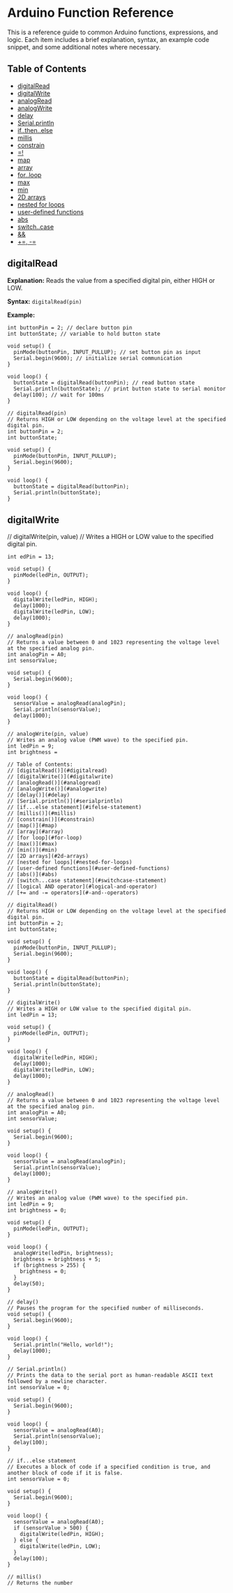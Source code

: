 # Arduino Function Reference

This is a reference guide to common Arduino functions, expressions, and logic. Each item includes a brief explanation, syntax, an example code snippet, and some additional notes where necessary.

## Table of Contents

- [digitalRead](#digitalread)
- [digitalWrite](#digitalwrite)
- [analogRead](#analogread)
- [analogWrite](#analogwrite)
- [delay](#delay)
- [Serial.println](#serialprintln)
- [if..then..else](#ifthenelse)
- [millis](#millis)
- [constrain](#constrain)
- [=!](#not-equal)
- [map](#map)
- [array](#array)
- [for..loop](#forloop)
- [max](#max)
- [min](#min)
- [2D arrays](#2d-arrays)
- [nested for loops](#nested-for-loops)
- [user-defined functions](#user-defined-functions)
- [abs](#abs)
- [switch..case](#switchcase)
- [&&](#and)
- [+=, -=](#increment-and-decrement)

## digitalRead

**Explanation:** Reads the value from a specified digital pin, either HIGH or LOW.

**Syntax:** `digitalRead(pin)`

**Example:**

```arduino
int buttonPin = 2; // declare button pin
int buttonState; // variable to hold button state

void setup() {
  pinMode(buttonPin, INPUT_PULLUP); // set button pin as input
  Serial.begin(9600); // initialize serial communication
}

void loop() {
  buttonState = digitalRead(buttonPin); // read button state
  Serial.println(buttonState); // print button state to serial monitor
  delay(100); // wait for 100ms
}

// digitalRead(pin)
// Returns HIGH or LOW depending on the voltage level at the specified digital pin.
int buttonPin = 2;
int buttonState;

void setup() {
  pinMode(buttonPin, INPUT_PULLUP);
  Serial.begin(9600);
}

void loop() {
  buttonState = digitalRead(buttonPin);
  Serial.println(buttonState);
}
```

## digitalWrite

// digitalWrite(pin, value)
// Writes a HIGH or LOW value to the specified digital pin.
```arduino
int edPin = 13;

void setup() {
  pinMode(ledPin, OUTPUT);
}

void loop() {
  digitalWrite(ledPin, HIGH);
  delay(1000);
  digitalWrite(ledPin, LOW);
  delay(1000);
}

// analogRead(pin)
// Returns a value between 0 and 1023 representing the voltage level at the specified analog pin.
int analogPin = A0;
int sensorValue;

void setup() {
  Serial.begin(9600);
}

void loop() {
  sensorValue = analogRead(analogPin);
  Serial.println(sensorValue);
  delay(1000);
}

// analogWrite(pin, value)
// Writes an analog value (PWM wave) to the specified pin.
int ledPin = 9;
int brightness =

// Table of Contents:
// [digitalRead()](#digitalread)
// [digitalWrite()](#digitalwrite)
// [analogRead()](#analogread)
// [analogWrite()](#analogwrite)
// [delay()](#delay)
// [Serial.println()](#serialprintln)
// [if...else statement](#ifelse-statement)
// [millis()](#millis)
// [constrain()](#constrain)
// [map()](#map)
// [array](#array)
// [for loop](#for-loop)
// [max()](#max)
// [min()](#min)
// [2D arrays](#2d-arrays)
// [nested for loops](#nested-for-loops)
// [user-defined functions](#user-defined-functions)
// [abs()](#abs)
// [switch...case statement](#switchcase-statement)
// [logical AND operator](#logical-and-operator)
// [+= and -= operators](#-and--operators)

// digitalRead()
// Returns HIGH or LOW depending on the voltage level at the specified digital pin.
int buttonPin = 2;
int buttonState;

void setup() {
  pinMode(buttonPin, INPUT_PULLUP);
  Serial.begin(9600);
}

void loop() {
  buttonState = digitalRead(buttonPin);
  Serial.println(buttonState);
}

// digitalWrite()
// Writes a HIGH or LOW value to the specified digital pin.
int ledPin = 13;

void setup() {
  pinMode(ledPin, OUTPUT);
}

void loop() {
  digitalWrite(ledPin, HIGH);
  delay(1000);
  digitalWrite(ledPin, LOW);
  delay(1000);
}

// analogRead()
// Returns a value between 0 and 1023 representing the voltage level at the specified analog pin.
int analogPin = A0;
int sensorValue;

void setup() {
  Serial.begin(9600);
}

void loop() {
  sensorValue = analogRead(analogPin);
  Serial.println(sensorValue);
  delay(1000);
}

// analogWrite()
// Writes an analog value (PWM wave) to the specified pin.
int ledPin = 9;
int brightness = 0;

void setup() {
  pinMode(ledPin, OUTPUT);
}

void loop() {
  analogWrite(ledPin, brightness);
  brightness = brightness + 5;
  if (brightness > 255) {
    brightness = 0;
  }
  delay(50);
}

// delay()
// Pauses the program for the specified number of milliseconds.
void setup() {
  Serial.begin(9600);
}

void loop() {
  Serial.println("Hello, world!");
  delay(1000);
}

// Serial.println()
// Prints the data to the serial port as human-readable ASCII text followed by a newline character.
int sensorValue = 0;

void setup() {
  Serial.begin(9600);
}

void loop() {
  sensorValue = analogRead(A0);
  Serial.println(sensorValue);
  delay(100);
}

// if...else statement
// Executes a block of code if a specified condition is true, and another block of code if it is false.
int sensorValue = 0;

void setup() {
  Serial.begin(9600);
}

void loop() {
  sensorValue = analogRead(A0);
  if (sensorValue > 500) {
    digitalWrite(ledPin, HIGH);
  } else {
    digitalWrite(ledPin, LOW);
  }
  delay(100);
}

// millis()
// Returns the number
